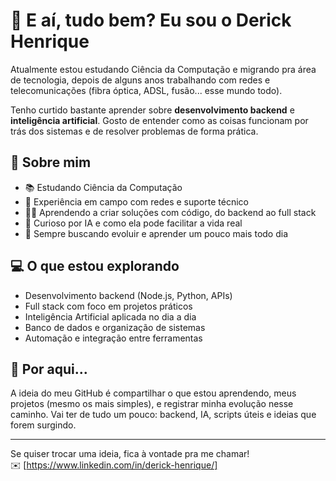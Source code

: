 
# 👋 E aí, tudo bem? Eu sou o Derick Henrique

Atualmente estou estudando Ciência da Computação e migrando pra área de tecnologia, depois de alguns anos trabalhando com redes e telecomunicações (fibra óptica, ADSL, fusão... esse mundo todo).

Tenho curtido bastante aprender sobre **desenvolvimento backend** e **inteligência artificial**. Gosto de entender como as coisas funcionam por trás dos sistemas e de resolver problemas de forma prática.

## 🧠 Sobre mim

- 📚 Estudando Ciência da Computação  
- 👷 Experiência em campo com redes e suporte técnico  
- 👨‍💻 Aprendendo a criar soluções com código, do backend ao full stack  
- 🧠 Curioso por IA e como ela pode facilitar a vida real  
- 🚀 Sempre buscando evoluir e aprender um pouco mais todo dia

## 💻 O que estou explorando

- Desenvolvimento backend (Node.js, Python, APIs)  
- Full stack com foco em projetos práticos  
- Inteligência Artificial aplicada no dia a dia  
- Banco de dados e organização de sistemas  
- Automação e integração entre ferramentas

## 📍 Por aqui...

A ideia do meu GitHub é compartilhar o que estou aprendendo, meus projetos (mesmo os mais simples), e registrar minha evolução nesse caminho. Vai ter de tudo um pouco: backend, IA, scripts úteis e ideias que forem surgindo.

---

Se quiser trocar uma ideia, fica à vontade pra me chamar!  
✉️ [https://www.linkedin.com/in/derick-henrique/]
